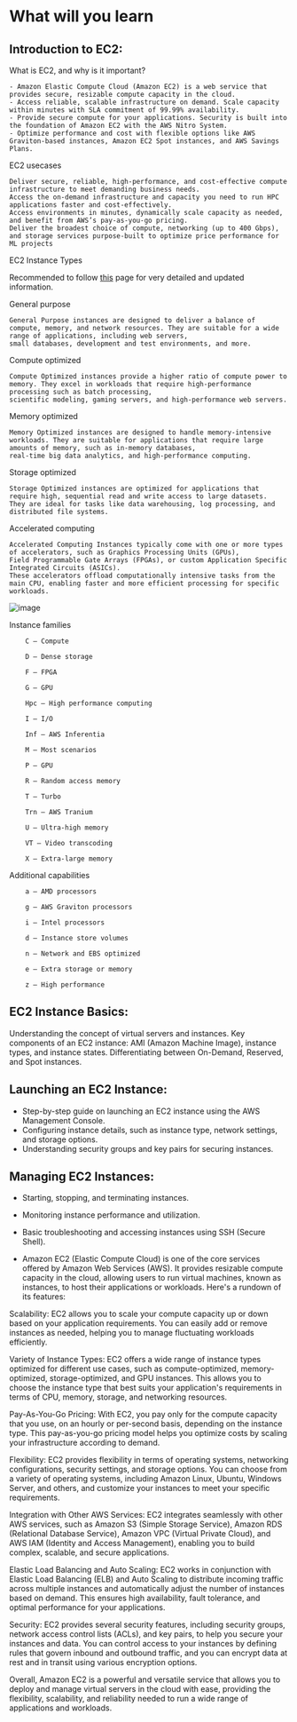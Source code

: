 # What will you learn 

## Introduction to EC2:

What is EC2, and why is it important?

```
- Amazon Elastic Compute Cloud (Amazon EC2) is a web service that provides secure, resizable compute capacity in the cloud.
- Access reliable, scalable infrastructure on demand. Scale capacity within minutes with SLA commitment of 99.99% availability.
- Provide secure compute for your applications. Security is built into the foundation of Amazon EC2 with the AWS Nitro System.
- Optimize performance and cost with flexible options like AWS Graviton-based instances, Amazon EC2 Spot instances, and AWS Savings Plans.
```

EC2 usecases

```
Deliver secure, reliable, high-performance, and cost-effective compute infrastructure to meet demanding business needs.
Access the on-demand infrastructure and capacity you need to run HPC applications faster and cost-effectively.
Access environments in minutes, dynamically scale capacity as needed, and benefit from AWS’s pay-as-you-go pricing.
Deliver the broadest choice of compute, networking (up to 400 Gbps), and storage services purpose-built to optimize price performance for ML projects
```

EC2 Instance Types

Recommended to follow [this](https://docs.aws.amazon.com/AWSEC2/latest/UserGuide/instance-types.html) page for very detailed and updated information.

General purpose

```
General Purpose instances are designed to deliver a balance of compute, memory, and network resources. They are suitable for a wide range of applications, including web servers,
small databases, development and test environments, and more.
```

Compute optimized

```
Compute Optimized instances provide a higher ratio of compute power to memory. They excel in workloads that require high-performance processing such as batch processing, 
scientific modeling, gaming servers, and high-performance web servers.
```

Memory optimized

```
Memory Optimized instances are designed to handle memory-intensive workloads. They are suitable for applications that require large amounts of memory, such as in-memory databases,
real-time big data analytics, and high-performance computing.
```

Storage optimized

```
Storage Optimized instances are optimized for applications that require high, sequential read and write access to large datasets. 
They are ideal for tasks like data warehousing, log processing, and distributed file systems.
```

Accelerated computing

```
Accelerated Computing Instances typically come with one or more types of accelerators, such as Graphics Processing Units (GPUs),
Field Programmable Gate Arrays (FPGAs), or custom Application Specific Integrated Circuits (ASICs). 
These accelerators offload computationally intensive tasks from the main CPU, enabling faster and more efficient processing for specific workloads.
```

![image](https://github.com/iam-veeramalla/aws-devops-zero-to-hero/assets/43399466/fc8e083c-dba5-41a6-94b9-14ebef0255c1)

Instance families

```
    C – Compute

    D – Dense storage

    F – FPGA

    G – GPU

    Hpc – High performance computing

    I – I/O

    Inf – AWS Inferentia

    M – Most scenarios

    P – GPU

    R – Random access memory

    T – Turbo

    Trn – AWS Tranium

    U – Ultra-high memory

    VT – Video transcoding

    X – Extra-large memory
```

Additional capabilities

```
    a – AMD processors

    g – AWS Graviton processors

    i – Intel processors

    d – Instance store volumes

    n – Network and EBS optimized

    e – Extra storage or memory

    z – High performance
```

## EC2 Instance Basics:

Understanding the concept of virtual servers and instances.
Key components of an EC2 instance: AMI (Amazon Machine Image), instance types, and instance states.
Differentiating between On-Demand, Reserved, and Spot instances.

## Launching an EC2 Instance:

- Step-by-step guide on launching an EC2 instance using the AWS Management Console.
- Configuring instance details, such as instance type, network settings, and storage options.
- Understanding security groups and key pairs for securing instances.

## Managing EC2 Instances:

- Starting, stopping, and terminating instances.
- Monitoring instance performance and utilization.
- Basic troubleshooting and accessing instances using SSH (Secure Shell).

- Amazon EC2 (Elastic Compute Cloud) is one of the core services offered by Amazon Web Services (AWS). It provides resizable compute capacity in the cloud, allowing users to run virtual machines, known as instances, to host their applications or workloads. Here's a rundown of its features:

Scalability: EC2 allows you to scale your compute capacity up or down based on your application requirements. You can easily add or remove instances as needed, helping you to manage fluctuating workloads efficiently.

Variety of Instance Types: EC2 offers a wide range of instance types optimized for different use cases, such as compute-optimized, memory-optimized, storage-optimized, and GPU instances. This allows you to choose the instance type that best suits your application's requirements in terms of CPU, memory, storage, and networking resources.

Pay-As-You-Go Pricing: With EC2, you pay only for the compute capacity that you use, on an hourly or per-second basis, depending on the instance type. This pay-as-you-go pricing model helps you optimize costs by scaling your infrastructure according to demand.

Flexibility: EC2 provides flexibility in terms of operating systems, networking configurations, security settings, and storage options. You can choose from a variety of operating systems, including Amazon Linux, Ubuntu, Windows Server, and others, and customize your instances to meet your specific requirements.

Integration with Other AWS Services: EC2 integrates seamlessly with other AWS services, such as Amazon S3 (Simple Storage Service), Amazon RDS (Relational Database Service), Amazon VPC (Virtual Private Cloud), and AWS IAM (Identity and Access Management), enabling you to build complex, scalable, and secure applications.

Elastic Load Balancing and Auto Scaling: EC2 works in conjunction with Elastic Load Balancing (ELB) and Auto Scaling to distribute incoming traffic across multiple instances and automatically adjust the number of instances based on demand. This ensures high availability, fault tolerance, and optimal performance for your applications.

Security: EC2 provides several security features, including security groups, network access control lists (ACLs), and key pairs, to help you secure your instances and data. You can control access to your instances by defining rules that govern inbound and outbound traffic, and you can encrypt data at rest and in transit using various encryption options.

Overall, Amazon EC2 is a powerful and versatile service that allows you to deploy and manage virtual servers in the cloud with ease, providing the flexibility, scalability, and reliability needed to run a wide range of applications and workloads.
